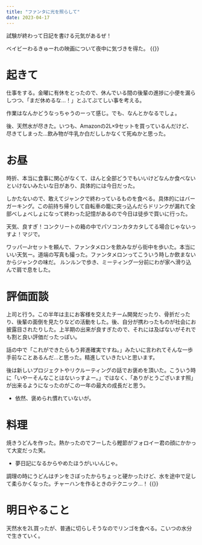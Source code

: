 ```yaml
---
title: "ファンタに光を照らして"
date: 2023-04-17
---
```


試験が終わって日記を書ける元気があるぜ！

ベイビーわるきゅーれの映画について夜中に気づきを得た。
{{<tweet user="dango_bot" id="1647615187254644736">}}

# 起きて
仕事をする。金曜に有休をとったので、休んでいる間の後輩の進捗に小便を漏らしつつ、「まだ休めるな...！」とふてぶてしい事を考える。

作業はなんかどうなっちゃうのーって感じ。でも、なんとかなるでしょ。

後、天然水が尽きた。いつも、Amazonの2L×9セットを買っているんだけど、尽きてしまった...飲み物が牛乳か白だししかなくて死ぬかと思った。

# お昼
時折、本当に食事に関心がなくて、ほんと全部どうでもいいけどなんか食べないといけないみたいな日があり、具体的には今日だった。

しかたないので、敢えてジャンクで終わっているものを食べる。具体的にはバーガーキング。この前持ち帰りして自転車の籠に突っ込んだらドリンクが漏れて全部べしょべしょになって終わった記憶があるので今日は徒歩で買いに行った。

天気、良すぎ！コンクリートの箱の中でパソコンカタカタしてる場合じゃないっすよ！マジで。

ワッパーJrセットを頼んで、ファンタメロンを飲みながら街中を歩いた。本当にいい天気ー。道端の写真も撮った。ファンタメロンってこういう時しか飲まないからジャンクの味だ。
ルンルンで歩き、ミーティング一分前にわが家へ滑り込んで肩で息をした。

# 評価面談
上司と行う。この半年は主にお客様を交えたチーム開発だったり、骨折だったり、後輩の面倒を見たりなどの活動をした。後、自分が携わったものが社会にお披露目されたりした。上半期の出来が良すぎたので、それには及ばないがそれでも割と良い評価だったっぽい。

話の中で「これができたらもう昇進確実ですね。」みたいに言われてそんな一歩手前なことあるんだ...と思った。精進していきたいと思います。

後は新しいプロジェクトやリクルーティングの話でお褒めを頂いた。こういう時に「いやーそんなことはないっすよー。」ではなく、「ありがとうございます照」が出来るようになったのがこの一年の最大の成長だと思う。
- 依然、褒められ慣れていないが。

# 料理

焼きうどんを作った。熱かったのでフーしたら鰹節がフォロイー君の顔にかかって大変だった笑。
- 夢日記になるからやめたほうがいいんじゃ。

調理の時にうどんはチンをさぼったからちょっと硬かったけど、水を途中で足して柔らかくなった。チャーハンを作るときのテクニック...！
{{<tweet user="dango_bot" id="1647935659733319680">}}

# 明日やること
天然水を2L買ったが、普通に切らしそうなのでリンゴを食べる。こいつの水分で生きていく。